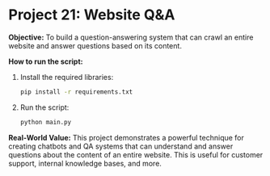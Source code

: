 # Project 21: Website Q&A

**Objective:** To build a question-answering system that can crawl an entire website and answer questions based on its content.

**How to run the script:**

1.  Install the required libraries:
    ```bash
    pip install -r requirements.txt
    ```
2.  Run the script:
    ```bash
    python main.py
    ```

**Real-World Value:** This project demonstrates a powerful technique for creating chatbots and QA systems that can understand and answer questions about the content of an entire website. This is useful for customer support, internal knowledge bases, and more.